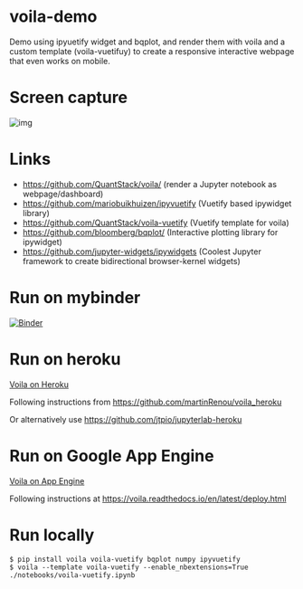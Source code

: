 # voila-demo

Demo using ipyuetify widget and bqplot, and render them with voila and a custom template (voila-vuetifuy) to create a responsive interactive webpage that even works on mobile.

# Screen capture
![img](https://user-images.githubusercontent.com/1765949/61897777-1bae6280-af18-11e9-8fd0-7243510f2e1e.gif)

# Links
 * https://github.com/QuantStack/voila/ (render a Jupyter notebook as webpage/dashboard)
 * https://github.com/mariobuikhuizen/ipyvuetify (Vuetify based ipywidget library)
 * https://github.com/QuantStack/voila-vuetify (Vuetify template for voila)
 * https://github.com/bloomberg/bqplot/ (Interactive plotting library for ipywidget)
 * https://github.com/jupyter-widgets/ipywidgets (Coolest Jupyter framework to create bidirectional browser-kernel widgets)

# Run on mybinder
[![Binder](https://mybinder.org/badge_logo.svg)](https://mybinder.org/v2/gh/aitorochotorena/test-vuetify-binder/master?urlpath=voila%2Frender%2F06c.ipynb)


# Run on heroku

[Voila on Heroku](https://voila-vuetify.herokuapp.com/)


Following instructions from https://github.com/martinRenou/voila_heroku

Or alternatively use https://github.com/jtpio/jupyterlab-heroku

# Run on Google App Engine

[Voila on App Engine](https://voila-demo.appspot.com/)

Following instructions at https://voila.readthedocs.io/en/latest/deploy.html


# Run locally
```
$ pip install voila voila-vuetify bqplot numpy ipyvuetify
$ voila --template voila-vuetify --enable_nbextensions=True ./notebooks/voila-vuetify.ipynb
```
